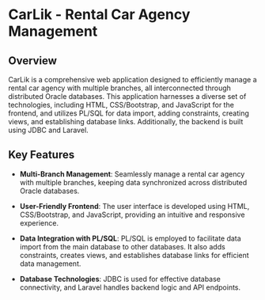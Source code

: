# CarLik - Rental Car Agency Management

## Overview

CarLik is a comprehensive web application designed to efficiently manage a rental car agency with multiple branches, all interconnected through distributed Oracle databases. This application harnesses a diverse set of technologies, including HTML, CSS/Bootstrap, and JavaScript for the frontend, and utilizes PL/SQL for data import, adding constraints, creating views, and establishing database links. Additionally, the backend is built using JDBC and Laravel.

## Key Features

- **Multi-Branch Management**: Seamlessly manage a rental car agency with multiple branches, keeping data synchronized across distributed Oracle databases.

- **User-Friendly Frontend**: The user interface is developed using HTML, CSS/Bootstrap, and JavaScript, providing an intuitive and responsive experience.

- **Data Integration with PL/SQL**: PL/SQL is employed to facilitate data import from the main database to other databases. It also adds constraints, creates views, and establishes database links for efficient data management.

- **Database Technologies**: JDBC is used for effective database connectivity, and Laravel handles backend logic and API endpoints.
